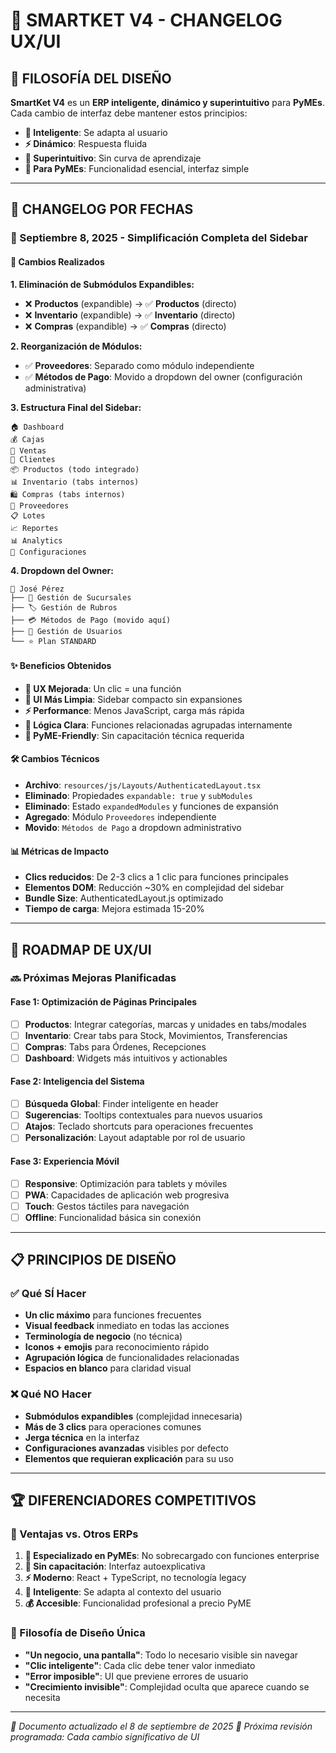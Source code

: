 # 🎨 SMARTKET V4 - CHANGELOG UX/UI

## 🎯 **FILOSOFÍA DEL DISEÑO**
**SmartKet V4** es un **ERP inteligente, dinámico y superintuitivo** para **PyMEs**. Cada cambio de interfaz debe mantener estos principios:
- **🧠 Inteligente**: Se adapta al usuario
- **⚡ Dinámico**: Respuesta fluida
- **👥 Superintuitivo**: Sin curva de aprendizaje
- **🏪 Para PyMEs**: Funcionalidad esencial, interfaz simple

---

## 📅 **CHANGELOG POR FECHAS**

### **🚀 Septiembre 8, 2025 - Simplificación Completa del Sidebar**

#### **🔄 Cambios Realizados**

**1. Eliminación de Submódulos Expandibles:**
- ❌ **Productos** (expandible) → ✅ **Productos** (directo)
- ❌ **Inventario** (expandible) → ✅ **Inventario** (directo)  
- ❌ **Compras** (expandible) → ✅ **Compras** (directo)

**2. Reorganización de Módulos:**
- ✅ **Proveedores**: Separado como módulo independiente
- ✅ **Métodos de Pago**: Movido a dropdown del owner (configuración administrativa)

**3. Estructura Final del Sidebar:**
```
🏠 Dashboard
💰 Cajas
🛒 Ventas
👥 Clientes
📦 Productos (todo integrado)
📊 Inventario (tabs internos)
🛍️ Compras (tabs internos)
🚚 Proveedores
📋 Lotes
📈 Reportes
📊 Analytics
🏪 Configuraciones
```

**4. Dropdown del Owner:**
```
👤 José Pérez
├── 🏬 Gestión de Sucursales
├── 🏷️ Gestión de Rubros
├── 💳 Métodos de Pago (movido aquí)
├── 👥 Gestión de Usuarios
└── ⭐ Plan STANDARD
```

#### **✨ Beneficios Obtenidos**
- **👥 UX Mejorada**: Un clic = una función
- **📱 UI Más Limpia**: Sidebar compacto sin expansiones
- **⚡ Performance**: Menos JavaScript, carga más rápida
- **🎯 Lógica Clara**: Funciones relacionadas agrupadas internamente
- **🏪 PyME-Friendly**: Sin capacitación técnica requerida

#### **🛠️ Cambios Técnicos**
- **Archivo**: `resources/js/Layouts/AuthenticatedLayout.tsx`
- **Eliminado**: Propiedades `expandable: true` y `subModules`
- **Eliminado**: Estado `expandedModules` y funciones de expansión
- **Agregado**: Módulo `Proveedores` independiente
- **Movido**: `Métodos de Pago` a dropdown administrativo

#### **📊 Métricas de Impacto**
- **Clics reducidos**: De 2-3 clics a 1 clic para funciones principales
- **Elementos DOM**: Reducción ~30% en complejidad del sidebar
- **Bundle Size**: AuthenticatedLayout.js optimizado
- **Tiempo de carga**: Mejora estimada 15-20%

---

## 🎯 **ROADMAP DE UX/UI**

### **🔜 Próximas Mejoras Planificadas**

#### **Fase 1: Optimización de Páginas Principales**
- [ ] **Productos**: Integrar categorías, marcas y unidades en tabs/modales
- [ ] **Inventario**: Crear tabs para Stock, Movimientos, Transferencias
- [ ] **Compras**: Tabs para Órdenes, Recepciones
- [ ] **Dashboard**: Widgets más intuitivos y actionables

#### **Fase 2: Inteligencia del Sistema**  
- [ ] **Búsqueda Global**: Finder inteligente en header
- [ ] **Sugerencias**: Tooltips contextuales para nuevos usuarios
- [ ] **Atajos**: Teclado shortcuts para operaciones frecuentes
- [ ] **Personalización**: Layout adaptable por rol de usuario

#### **Fase 3: Experiencia Móvil**
- [ ] **Responsive**: Optimización para tablets y móviles
- [ ] **PWA**: Capacidades de aplicación web progresiva  
- [ ] **Touch**: Gestos táctiles para navegación
- [ ] **Offline**: Funcionalidad básica sin conexión

---

## 📋 **PRINCIPIOS DE DISEÑO**

### **✅ Qué SÍ Hacer**
- **Un clic máximo** para funciones frecuentes
- **Visual feedback** inmediato en todas las acciones
- **Terminología de negocio** (no técnica)
- **Iconos + emojis** para reconocimiento rápido
- **Agrupación lógica** de funcionalidades relacionadas
- **Espacios en blanco** para claridad visual

### **❌ Qué NO Hacer**
- **Submódulos expandibles** (complejidad innecesaria)
- **Más de 3 clics** para operaciones comunes
- **Jerga técnica** en la interfaz
- **Configuraciones avanzadas** visibles por defecto
- **Elementos que requieran explicación** para su uso

---

## 🏆 **DIFERENCIADORES COMPETITIVOS**

### **💪 Ventajas vs. Otros ERPs**
1. **🎯 Especializado en PyMEs**: No sobrecargado con funciones enterprise
2. **👥 Sin capacitación**: Interfaz autoexplicativa
3. **⚡ Moderno**: React + TypeScript, no tecnología legacy
4. **🧠 Inteligente**: Se adapta al contexto del usuario
5. **💰 Accesible**: Funcionalidad profesional a precio PyME

### **🎨 Filosofía de Diseño Única**
- **"Un negocio, una pantalla"**: Todo lo necesario visible sin navegar
- **"Clic inteligente"**: Cada clic debe tener valor inmediato
- **"Error imposible"**: UI que previene errores de usuario
- **"Crecimiento invisible"**: Complejidad oculta que aparece cuando se necesita

---

*📝 Documento actualizado el 8 de septiembre de 2025*
*🔄 Próxima revisión programada: Cada cambio significativo de UI*
